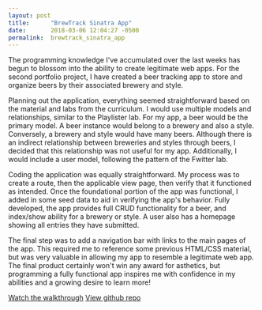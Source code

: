 ```yaml
---
layout: post
title:      "BrewTrack Sinatra App"
date:       2018-03-06 12:04:27 -0500
permalink:  brewtrack_sinatra_app
---
```



The programming knowledge I've accumulated over the last weeks has begun to blossom into the ability to create legitimate web apps.  For the second portfolio project, I have created a beer tracking app to store and organize beers by their associated brewery and style.

Planning out the application, everything seemed straightforward based on the material and labs from the curriculum.  I would use multiple models and relationships, similar to the Playlister lab.  For my app, a beer would be the primary model.  A beer instance would belong to a brewery and also a style. Conversely, a brewery and style would have many beers.  Although there is an indirect relationship between breweries and styles through beers, I decided that this relationship was not useful for my app.  Additionally, I would include a user model, following the pattern of the Fwitter lab.

Coding the application was equally straightforward.  My process was to create a route, then the applicable view page, then verify that it functioned as intended.  Once the foundational portion of the app was functional, I added in some seed data to aid in verifying the app's behavior.  Fully developed, the app provides full CRUD functionality for a beer, and index/show ability for a brewery or style.  A user also has a homepage showing all entries they have submitted.

The final step was to add a navigation bar with links to the main pages of the app.  This required me to reference some previous HTML/CSS material, but was very valuable in allowing my app to resemble a legitimate web app.  The final product certainly won't win any award for asthetics, but programming a fully functional app inspires me with confidence in my abilities and a growing desire to learn more!

[Watch the walkthrough](https://youtu.be/InMA1ZELtAQ)
[View github repo](https://github.com/thurman024/brewtrack-sinatra-app)
